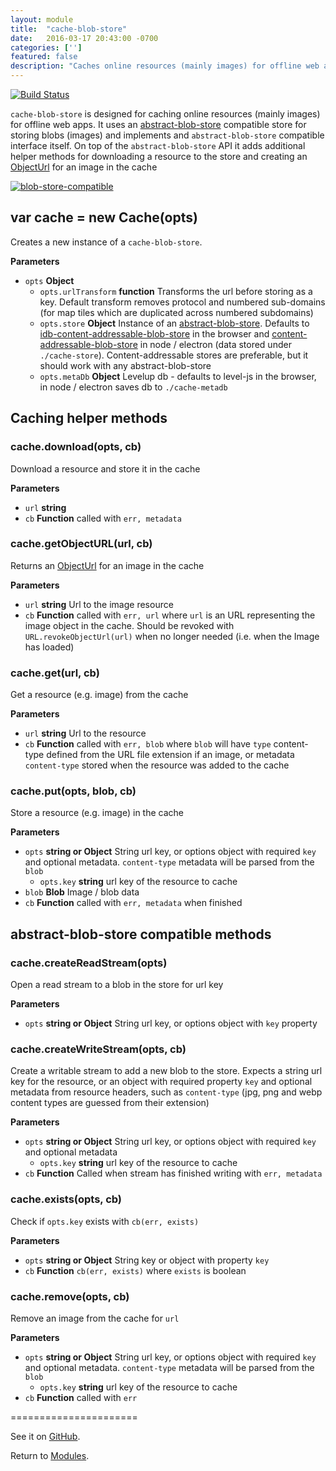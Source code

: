 ```yaml
---
layout: module
title:  "cache-blob-store"
date:   2016-03-17 20:43:00 -0700
categories: ['']
featured: false
description: "Caches online resources (mainly images) for offline web apps."
---
```



[![Build Status](https://travis-ci.org/digidem/cache-blob-store.svg)](https://travis-ci.org/digidem/cache-blob-store)

`cache-blob-store` is
  designed for caching online resources (mainly images) for offline web
  apps. It uses an
  [abstract-blob-store](https://github.com/maxogden/abstract-blob-store)
  compatible store for storing blobs (images) and implements and
  `abstract-blob-store` compatible interface itself. On top of the
  `abstract-blob-store` API it adds additional helper methods for
  downloading a resource to the store and creating an
  [ObjectUrl](https://developer.mozilla.org/en-US/docs/Web/API/URL/createObjectURL)
  for an image in the cache

[![blob-store-compatible](https://raw.githubusercontent.com/maxogden/abstract-blob-store/master/badge.png)](https://github.com/maxogden/abstract-blob-store)

## var cache = new Cache(opts)

Creates a new instance of a `cache-blob-store`.

**Parameters**

-   `opts` **Object**
    -   `opts.urlTransform` **function** Transforms the url before storing as a
          key. Default transform removes protocol and numbered sub-domains (for map
          tiles which are duplicated across numbered subdomains)
    -   `opts.store` **Object** Instance of an
          [abstract-blob-store](https://github.com/maxogden/abstract-blob-store).
          Defaults to
          [idb-content-addressable-blob-store](https://github.com/substack/idb-content-addressable-blob-store)
          in the browser and
          [content-addressable-blob-store](https://github.com/mafintosh/content-addressable-blob-store)
          in node / electron (data stored under `./cache-store`).
          Content-addressable stores are preferable, but it should work with any
          abstract-blob-store
    -   `opts.metaDb` **Object** Levelup db - defaults to level-js in the
          browser, in node / electron saves db to `./cache-metadb`

## Caching helper methods

### cache.download(opts, cb)

Download a resource and store it in the cache

**Parameters**

-   `url` **string**
-   `cb` **Function** called with `err, metadata`

### cache.getObjectURL(url, cb)

Returns an
  [ObjectUrl](https://developer.mozilla.org/en-US/docs/Web/API/URL/createObjectURL)
  for an image in the cache

**Parameters**

-   `url` **string** Url to the image resource
-   `cb` **Function** called with `err, url` where `url` is an URL
      representing the image object in the cache. Should be revoked with
      `URL.revokeObjectUrl(url)` when no longer needed (i.e. when the Image has
      loaded)

### cache.get(url, cb)

Get a resource (e.g. image) from the cache

**Parameters**

-   `url` **string** Url to the resource
-   `cb` **Function** called with `err, blob` where `blob` will have `type`
      content-type defined from the URL file extension if an image, or metadata
      `content-type` stored when the resource was added to the cache

### cache.put(opts, blob, cb)

Store a resource (e.g. image) in the cache

**Parameters**

-   `opts` **string or Object** String url key, or options object with
      required `key` and optional metadata. `content-type` metadata will be
      parsed from the `blob`
    -   `opts.key` **string** url key of the resource to cache
-   `blob` **Blob** Image / blob data
-   `cb` **Function** called with `err, metadata` when finished

## abstract-blob-store compatible methods

### cache.createReadStream(opts)

Open a read stream to a blob in the store for url key

**Parameters**

-   `opts` **string or Object** String url key, or options object with
      `key` property

### cache.createWriteStream(opts, cb)

Create a writable stream to add a new blob to the store. Expects a string
  url key for the resource, or an object with required property `key` and
  optional metadata from resource headers, such as `content-type` (jpg, png
  and webp content types are guessed from their extension)

**Parameters**

-   `opts` **string or Object** String url key, or options object with
      required `key` and optional metadata
    -   `opts.key` **string** url key of the resource to cache
-   `cb` **Function** Called when stream has finished writing with `err,
      metadata`

### cache.exists(opts, cb)

Check if `opts.key` exists with `cb(err, exists)`

**Parameters**

-   `opts` **string or Object** String key or object with property `key`
-   `cb` **Function** `cb(err, exists)` where `exists` is boolean

### cache.remove(opts, cb)

Remove an image from the cache for `url`

**Parameters**

-   `opts` **string or Object** String url key, or options object with
      required `key` and optional metadata. `content-type` metadata will be
      parsed from the `blob`
    -   `opts.key` **string** url key of the resource to cache
-   `cb` **Function** called with `err`



======================

See it on [GitHub](https://github.com/digidem/cache-blob-store).

Return to [Modules](/modules).